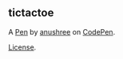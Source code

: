 tictactoe
---------


A [Pen](https://codepen.io/annu_0704/pen/Bexbpg) by [anushree](https://codepen.io/annu_0704) on [CodePen](https://codepen.io).

[License](https://codepen.io/annu_0704/pen/Bexbpg/license).